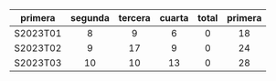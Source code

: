 |  primera  |  segunda  |  tercera  |  cuarta  |  total  |  primera  |
|:---------:|:---------:|:---------:|:--------:|:-------:|:---------:|
| S2023T01  |     8     |     9     |    6     |    0    |    18     |
| S2023T02  |     9     |    17     |    9     |    0    |    24     |
| S2023T03  |    10     |    10     |    13    |    0    |    28     |